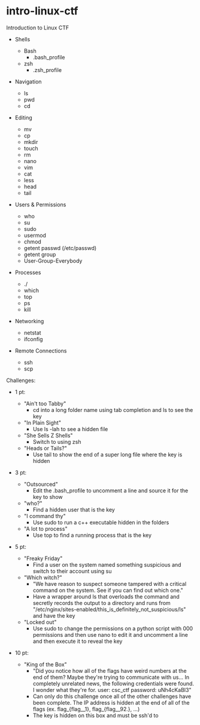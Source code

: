 # intro-linux-ctf
Introduction to Linux CTF

- Shells
  - Bash
    - .bash_profile
  - zsh
    - .zsh_profile

- Navigation
  - ls
  - pwd
  - cd

- Editing
  - mv
  - cp
  - mkdir
  - touch
  - rm
  - nano
  - vim
  - cat
  - less
  - head
  - tail

- Users & Permissions
  - who
  - su
  - sudo
  - usermod
  - chmod
  - getent passwd (/etc/passwd)
  - getent group
  - User-Group-Everybody

- Processes
  - ./
  - which
  - top
  - ps
  - kill

- Networking
  - netstat
  - ifconfig

- Remote Connections
  - ssh
  - scp

Challenges:
  - 1 pt:
    - "Ain't too Tabby"
      - cd into a long folder name using tab completion and ls to see the key
    - "In Plain Sight"
      - Use ls -lah to see a hidden file
    - "She Sells Z Shells"
      - Switch to using zsh
    - "Heads or Tails?"
      - Use tail to show the end of a super long file where the key is hidden
  - 3 pt:
    - "Outsourced"
      - Edit the .bash_profile to uncomment a line and source it for the key to show
    - "who?"
      - Find a hidden user that is the key
    - "I command thy"
      - Use sudo to run a c++ executable hidden in the folders
    - "A lot to process"
      - Use top to find a running process that is the key
  - 5 pt:
    - "Freaky Friday"
      - Find a user on the system named something suspicious and switch to their account using su
    - "Which witch?"
      - "We have reason to suspect someone tampered with a critical command on the system. See if you can find out which one."
      - Have a wrapper around ls that overloads the command and secretly records the output to a directory and runs from "/etc/nginx/sites-enabled/this_is_definitely_not_suspicious/ls" and have the key
    - "Locked out"
      - Use sudo to change the permissions on a python script with 000 permissions and then use nano to edit it and uncomment a line and then execute it to reveal the key

  - 10 pt:
    - "King of the Box"
      - "Did you notice how all of the flags have weird numbers at the end of them? Maybe they're trying to communicate with us... In completely unrelated news, the following credentials were found. I wonder what they're for. user: csc_ctf password: uNh4cKaBl3"
      - Can only do this challenge once all of the other challenges have been complete. The IP address is hidden at the end of all of the flags (ex. flag_{flag__1}, flag_{flag__92.}, ...)
      - The key is hidden on this box and must be ssh'd to
